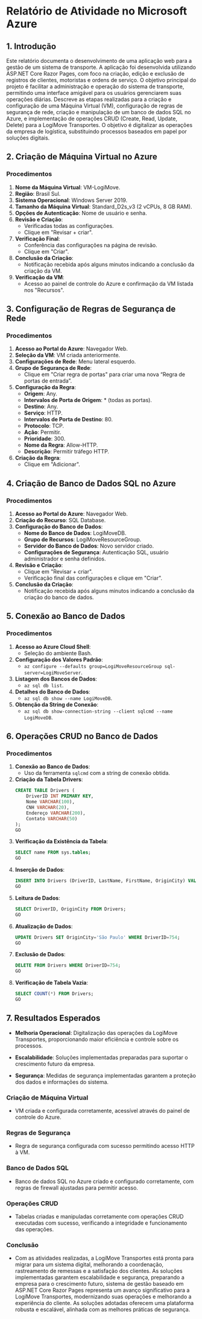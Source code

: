 # Relatório de Atividade no Microsoft Azure

## 1. Introdução

Este relatório documenta o desenvolvimento de uma aplicação web para a gestão de um sistema de transporte. A aplicação foi desenvolvida utilizando ASP.NET Core Razor Pages, com foco na criação, edição e exclusão de registros de clientes, motoristas e ordens de serviço. O objetivo principal do projeto é facilitar a administração e operação do sistema de transporte, permitindo uma interface amigável para os usuários gerenciarem suas operações diárias. Descreve as etapas realizadas para a criação e configuração de uma Máquina Virtual (VM), configuração de regras de segurança de rede, criação e manipulação de um banco de dados SQL no Azure, e implementação de operações CRUD (Create, Read, Update, Delete) para a LogiMove Transportes. O objetivo é digitalizar as operações da empresa de logística, substituindo processos baseados em papel por soluções digitais.

## 2. Criação de Máquina Virtual no Azure

### Procedimentos
1. **Nome da Máquina Virtual**: VM-LogiMove.
2. **Região**: Brasil Sul.
3. **Sistema Operacional**: Windows Server 2019.
4. **Tamanho da Máquina Virtual**: Standard_D2s_v3 (2 vCPUs, 8 GB RAM).
5. **Opções de Autenticação**: Nome de usuário e senha.
6. **Revisão e Criação**:
   - Verificadas todas as configurações.
   - Clique em "Revisar + criar".
7. **Verificação Final**:
   - Conferência das configurações na página de revisão.
   - Clique em "Criar".
8. **Conclusão da Criação**:
   - Notificação recebida após alguns minutos indicando a conclusão da criação da VM.
9. **Verificação da VM**:
   - Acesso ao painel de controle do Azure e confirmação da VM listada nos "Recursos".

## 3. Configuração de Regras de Segurança de Rede

### Procedimentos
1. **Acesso ao Portal do Azure**: Navegador Web.
2. **Seleção da VM**: VM criada anteriormente.
3. **Configurações de Rede**: Menu lateral esquerdo.
4. **Grupo de Segurança de Rede**:
   - Clique em "Criar regra de portas" para criar uma nova “Regra de portas de entrada”.
5. **Configuração da Regra**:
   - **Origem**: Any.
   - **Intervalos de Porta de Origem**: * (todas as portas).
   - **Destino**: Any.
   - **Serviço**: HTTP.
   - **Intervalos de Porta de Destino**: 80.
   - **Protocolo**: TCP.
   - **Ação**: Permitir.
   - **Prioridade**: 300.
   - **Nome da Regra**: Allow-HTTP.
   - **Descrição**: Permitir tráfego HTTP.
6. **Criação da Regra**:
   - Clique em "Adicionar".

## 4. Criação de Banco de Dados SQL no Azure

### Procedimentos
1. **Acesso ao Portal do Azure**: Navegador Web.
2. **Criação do Recurso**: SQL Database.
3. **Configuração do Banco de Dados**:
   - **Nome do Banco de Dados**: LogiMoveDB.
   - **Grupo de Recursos**: LogiMoveResourceGroup.
   - **Servidor do Banco de Dados**: Novo servidor criado.
   - **Configurações de Segurança**: Autenticação SQL, usuário administrador e senha definidos.
4. **Revisão e Criação**:
   - Clique em "Revisar + criar".
   - Verificação final das configurações e clique em "Criar".
5. **Conclusão da Criação**:
   - Notificação recebida após alguns minutos indicando a conclusão da criação do banco de dados.

## 5. Conexão ao Banco de Dados

### Procedimentos
1. **Acesso ao Azure Cloud Shell**:
   - Seleção do ambiente Bash.
2. **Configuração dos Valores Padrão**:
   - `az configure --defaults group=LogiMoveResourceGroup sql-server=LogiMoveServer`.
3. **Listagem dos Bancos de Dados**:
   - `az sql db list`.
4. **Detalhes do Banco de Dados**:
   - `az sql db show --name LogiMoveDB`.
5. **Obtenção da String de Conexão**:
   - `az sql db show-connection-string --client sqlcmd --name LogiMoveDB`.

## 6. Operações CRUD no Banco de Dados

### Procedimentos
1. **Conexão ao Banco de Dados**:
   - Uso da ferramenta `sqlcmd` com a string de conexão obtida.
2. **Criação da Tabela Drivers**:
   ```sql
   CREATE TABLE Drivers (
       DriverID INT PRIMARY KEY,
       Nome VARCHAR(100),
       CNH VARCHAR(20),
       Endereço VARCHAR(200),
       Contato VARCHAR(50)
   );
   GO
   ```
3. **Verificação da Existência da Tabela**:
   ```sql
   SELECT name FROM sys.tables;
   GO
   ```
4. **Inserção de Dados**:
   ```sql
   INSERT INTO Drivers (DriverID, LastName, FirstName, OriginCity) VALUES (754, 'Silva', 'João', 'Rio de Janeiro');
   GO
   ```
5. **Leitura de Dados**:
   ```sql
   SELECT DriverID, OriginCity FROM Drivers;
   GO
   ```
6. **Atualização de Dados**:
   ```sql
   UPDATE Drivers SET OriginCity='São Paulo' WHERE DriverID=754;
   GO
   ```
7. **Exclusão de Dados**:
   ```sql
   DELETE FROM Drivers WHERE DriverID=754;
   GO
   ```
8. **Verificação de Tabela Vazia**:
   ```sql
   SELECT COUNT(*) FROM Drivers;
   GO
   ```

## 7. Resultados Esperados

- **Melhoria Operacional**: Digitalização das operações da LogiMove Transportes, proporcionando maior eficiência e controle sobre os processos.

- **Escalabilidade**: Soluções implementadas preparadas para suportar o crescimento futuro da empresa.

- **Segurança**: Medidas de segurança implementadas garantem a proteção dos dados e informações do sistema.

### Criação de Máquina Virtual
- VM criada e configurada corretamente, acessível através do painel de controle do Azure.

### Regras de Segurança
- Regra de segurança configurada com sucesso permitindo acesso HTTP à VM.

### Banco de Dados SQL
- Banco de dados SQL no Azure criado e configurado corretamente, com regras de firewall ajustadas para permitir acesso.

### Operações CRUD
- Tabelas criadas e manipuladas corretamente com operações CRUD executadas com sucesso, verificando a integridade e funcionamento das operações.

### Conclusão
- Com as atividades realizadas, a LogiMove Transportes está pronta para migrar para um sistema digital, melhorando a coordenação, rastreamento de remessas e a satisfação dos clientes. As soluções implementadas garantem escalabilidade e segurança, preparando a empresa para o crescimento futuro, sistema de gestão baseado em ASP.NET Core Razor Pages representa um avanço significativo para a LogiMove Transportes, modernizando suas operações e melhorando a experiência do cliente. As soluções adotadas oferecem uma plataforma robusta e escalável, alinhada com as melhores práticas de segurança.
